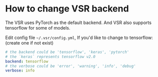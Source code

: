 # How to change VSR backend
The VSR uses PyTorch as the default backend. And VSR also supports tensorflow
for some of models.

Edit config file `~/.vsr/config.yml`, If you'd like to change to tensorflow:
(create one if not exist)
```yaml
# the backend could be 'tensorflow', 'keras', 'pytorch'
# the `keras` represents tensorflow v2.0
backend: tensorflow
# the verbose could be 'error', 'warning', 'info', 'debug'
verbose: info
```
